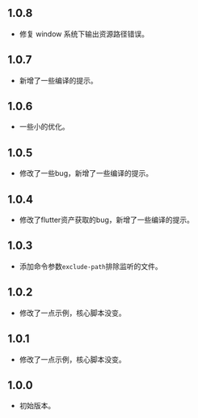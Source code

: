## 1.0.8

- 修复 window 系统下输出资源路径错误。

## 1.0.7

- 新增了一些编译的提示。

## 1.0.6

- 一些小的优化。

## 1.0.5

- 修改了一些bug，新增了一些编译的提示。

## 1.0.4

- 修改了flutter资产获取的bug，新增了一些编译的提示。

## 1.0.3

- 添加命令参数`exclude-path`排除监听的文件。

## 1.0.2

- 修改了一点示例，核心脚本没变。

## 1.0.1

- 修改了一点示例，核心脚本没变。

## 1.0.0

- 初始版本。
